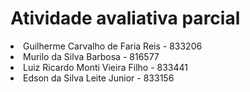 # Atividade avaliativa parcial

<li>Guilherme Carvalho de Faria Reis - 833206</li>
<li>Murilo da Silva Barbosa - 816577</li>
<li>Luiz Ricardo Monti Vieira Filho - 833441</li>
<li>Edson da Silva Leite Junior - 833156</li>
